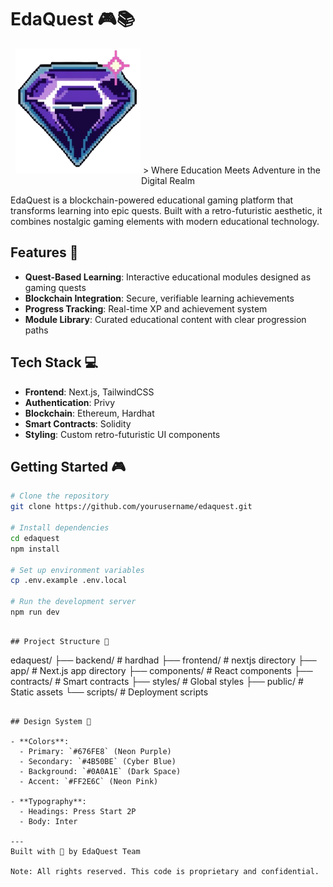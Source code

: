 # EdaQuest 🎮📚

<div align="center">
  <img src="./frontend/public/diamond.png" alt="EdaQuest Logo" width="200" height="200"/>
  > Where Education Meets Adventure in the Digital Realm
</div>

EdaQuest is a blockchain-powered educational gaming platform that transforms learning into epic quests. Built with a retro-futuristic aesthetic, it combines nostalgic gaming elements with modern educational technology.

## Features 🚀

- **Quest-Based Learning**: Interactive educational modules designed as gaming quests
- **Blockchain Integration**: Secure, verifiable learning achievements
- **Progress Tracking**: Real-time XP and achievement system
- **Module Library**: Curated educational content with clear progression paths

## Tech Stack 💻

- **Frontend**: Next.js, TailwindCSS
- **Authentication**: Privy
- **Blockchain**: Ethereum, Hardhat
- **Smart Contracts**: Solidity
- **Styling**: Custom retro-futuristic UI components

## Getting Started 🎮

```bash
# Clone the repository
git clone https://github.com/yourusername/edaquest.git

# Install dependencies
cd edaquest
npm install

# Set up environment variables
cp .env.example .env.local

# Run the development server
npm run dev
```

<!-- ## Environment Variables 🔑 -->
<!---->
<!-- ```env -->
<!-- NEXT_PUBLIC_PRIVY_APP_ID=your_privy_app_id -->
<!-- NEXT_PUBLIC_CONTRACT_ADDRESS=your_contract_address -->
```

## Project Structure 📁

```

edaquest/
├── backend/                # hardhad
├── frontend/                # nextjs directory
    ├── app/                # Next.js app directory
    ├── components/         # React components
    ├── contracts/         # Smart contracts
    ├── styles/           # Global styles
    ├── public/           # Static assets
    └── scripts/          # Deployment scripts

```

## Design System 🎨

- **Colors**:
  - Primary: `#676FE8` (Neon Purple)
  - Secondary: `#4B50BE` (Cyber Blue)
  - Background: `#0A0A1E` (Dark Space)
  - Accent: `#FF2E6C` (Neon Pink)

- **Typography**:
  - Headings: Press Start 2P
  - Body: Inter

---
Built with 💜 by EdaQuest Team

Note: All rights reserved. This code is proprietary and confidential.
